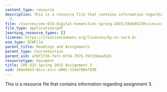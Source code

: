 ```yaml
---
content_type: resource
description: This is a resource file that contains information regarding assignment
  3.
file: /courses/cms-633-digital-humanities-spring-2015/30de04230cccecccd002514d78bb7930_MITCMS_633S15_Assignment3.pdf
file_type: application/pdf
learning_resource_types: []
license: https://creativecommons.org/licenses/by-nc-sa/4.0/
ocw_type: OCWFile
parent_title: Readings and Assignments
parent_type: CourseSection
parent_uid: a70f1736-fefc-bf34-797b-7bf238aad1dc
resourcetype: Document
title: CMS.633 Spring 2015 Assignment 3
uid: 30de0423-0ccc-eccc-d002-514d78bb7930
---
```

This is a resource file that contains information regarding assignment 3.